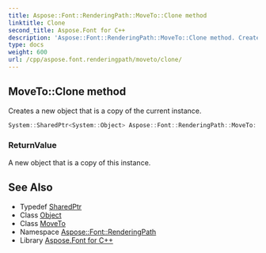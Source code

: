 ```yaml
---
title: Aspose::Font::RenderingPath::MoveTo::Clone method
linktitle: Clone
second_title: Aspose.Font for C++
description: 'Aspose::Font::RenderingPath::MoveTo::Clone method. Creates a new object that is a copy of the current instance in C++.'
type: docs
weight: 600
url: /cpp/aspose.font.renderingpath/moveto/clone/
---
```

## MoveTo::Clone method


Creates a new object that is a copy of the current instance.

```cpp
System::SharedPtr<System::Object> Aspose::Font::RenderingPath::MoveTo::Clone() override
```


### ReturnValue

A new object that is a copy of this instance.

## See Also

* Typedef [SharedPtr](../../../system/sharedptr/)
* Class [Object](../../../system/object/)
* Class [MoveTo](../)
* Namespace [Aspose::Font::RenderingPath](../../)
* Library [Aspose.Font for C++](../../../)
